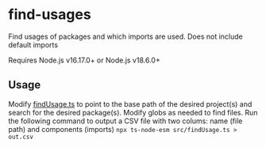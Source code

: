 # find-usages
Find usages of packages and which imports are used.
Does not include default imports

Requires Node.js v16.17.0+ or Node.js v18.6.0+

## Usage
Modify [findUsage.ts](/src/findUsage.ts) to point to the base path of the desired project(s) and search for the desired package(s). Modify globs as needed to find files.
Run the following command to output a CSV file with two colums: name (file path) and components (imports)
`npx ts-node-esm src/findUsage.ts > out.csv`
